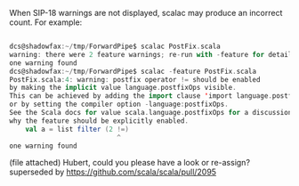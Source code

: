 When SIP-18 warnings are not displayed, scalac may produce an incorrect count. For example:

```scala

dcs@shadowfax:~/tmp/ForwardPipe$ scalac PostFix.scala 
warning: there were 2 feature warnings; re-run with -feature for details
one warning found
dcs@shadowfax:~/tmp/ForwardPipe$ scalac -feature PostFix.scala 
PostFix.scala:4: warning: postfix operator != should be enabled
by making the implicit value language.postfixOps visible.
This can be achieved by adding the import clause 'import language.postfixOps'
or by setting the compiler option -language:postfixOps.
See the Scala docs for value scala.language.postfixOps for a discussion
why the feature should be explicitly enabled.
    val a = list filter (2 !=)
                           ^
one warning found
```

(file attached)
Hubert, could you please have a look or re-assign?
superseded by https://github.com/scala/scala/pull/2095
